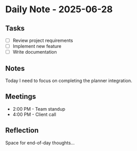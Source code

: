 # Daily Note - 2025-06-28

<!-- vp:plan:start -->
<!-- This section will be populated by the Plan My Day command -->
<!-- vp:plan:end -->

## Tasks
- [ ] Review project requirements
- [ ] Implement new feature
- [ ] Write documentation

## Notes
Today I need to focus on completing the planner integration.

## Meetings
- 2:00 PM - Team standup
- 4:00 PM - Client call

## Reflection
Space for end-of-day thoughts...
